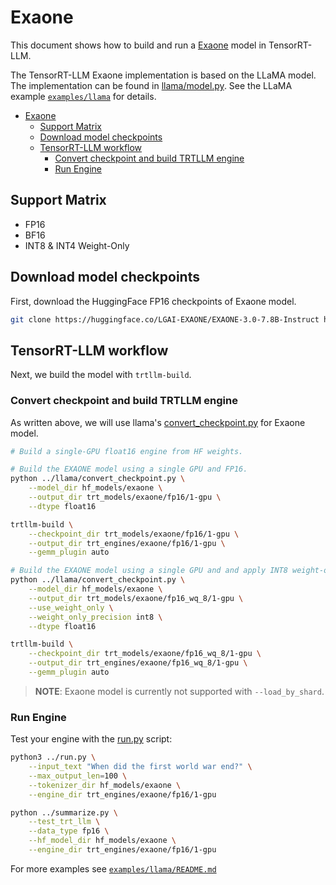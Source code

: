 # Exaone

This document shows how to build and run a [Exaone](https://huggingface.co/LGAI-EXAONE/EXAONE-3.0-7.8B-Instruct) model in TensorRT-LLM.

The TensorRT-LLM Exaone implementation is based on the LLaMA model. The implementation can be found in [llama/model.py](../../tensorrt_llm/models/llama/model.py).
See the LLaMA example [`examples/llama`](../llama) for details.

- [Exaone](#exaone)
  - [Support Matrix](#support-matrix)
  - [Download model checkpoints](#download-model-checkpoints)
  - [TensorRT-LLM workflow](#tensorrt-llm-workflow)
    - [Convert checkpoint and build TRTLLM engine](#convert-checkpoint-and-build-trtllm-engine)
    - [Run Engine](#run-engine)

## Support Matrix
  * FP16
  * BF16
  * INT8 & INT4 Weight-Only

## Download model checkpoints

First, download the HuggingFace FP16 checkpoints of Exaone model.

```bash
git clone https://huggingface.co/LGAI-EXAONE/EXAONE-3.0-7.8B-Instruct hf_models/exaone
```

## TensorRT-LLM workflow
Next, we build the model with `trtllm-build`.

### Convert checkpoint and build TRTLLM engine

As written above, we will use llama's [convert_checkpoint.py](../llama/convert_checkpoint.py) for Exaone model.
```bash
# Build a single-GPU float16 engine from HF weights.

# Build the EXAONE model using a single GPU and FP16.
python ../llama/convert_checkpoint.py \
    --model_dir hf_models/exaone \
    --output_dir trt_models/exaone/fp16/1-gpu \
    --dtype float16

trtllm-build \
    --checkpoint_dir trt_models/exaone/fp16/1-gpu \
    --output_dir trt_engines/exaone/fp16/1-gpu \
    --gemm_plugin auto

# Build the EXAONE model using a single GPU and and apply INT8 weight-only quantization.
python ../llama/convert_checkpoint.py \
    --model_dir hf_models/exaone \
    --output_dir trt_models/exaone/fp16_wq_8/1-gpu \
    --use_weight_only \
    --weight_only_precision int8 \
    --dtype float16

trtllm-build \
    --checkpoint_dir trt_models/exaone/fp16_wq_8/1-gpu \
    --output_dir trt_engines/exaone/fp16_wq_8/1-gpu \
    --gemm_plugin auto
```
> **NOTE**: Exaone model is currently not supported with `--load_by_shard`.


### Run Engine
Test your engine with the [run.py](../run.py) script:

```bash
python3 ../run.py \
    --input_text "When did the first world war end?" \
    --max_output_len=100 \
    --tokenizer_dir hf_models/exaone \
    --engine_dir trt_engines/exaone/fp16/1-gpu

python ../summarize.py \
    --test_trt_llm \
    --data_type fp16 \
    --hf_model_dir hf_models/exaone \
    --engine_dir trt_engines/exaone/fp16/1-gpu
```

For more examples see [`examples/llama/README.md`](../llama/README.md)
